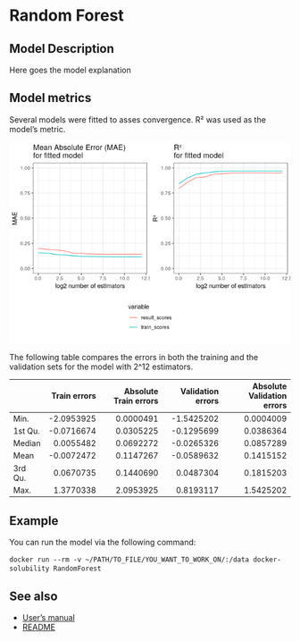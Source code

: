 Random Forest
================

## Model Description

Here goes the model explanation

## Model metrics

Several models were fitted to asses convergence. R² was used as the
model’s metric.

![](RandomForest_files/figure-gfm/unnamed-chunk-1-1.png)<!-- -->

The following table compares the errors in both the training and the
validation sets for the model with 2^12
estimators.

|         | Train errors | Absolute Train errors | Validation errors | Absolute Validation errors |
| ------- | -----------: | --------------------: | ----------------: | -------------------------: |
| Min.    |  \-2.0953925 |             0.0000491 |       \-1.5425202 |                  0.0004009 |
| 1st Qu. |  \-0.0716674 |             0.0305225 |       \-0.1295699 |                  0.0386364 |
| Median  |    0.0055482 |             0.0692272 |       \-0.0265326 |                  0.0857289 |
| Mean    |  \-0.0072472 |             0.1147267 |       \-0.0589632 |                  0.1415152 |
| 3rd Qu. |    0.0670735 |             0.1440690 |         0.0487304 |                  0.1815203 |
| Max.    |    1.3770338 |             2.0953925 |         0.8193117 |                  1.5425202 |

## Example

You can run the model via the following
    command:

    docker run --rm -v ~/PATH/TO_FILE/YOU_WANT_TO_WORK_ON/:/data docker-solubility RandomForest

## See also

  - [User’s
    manual](https://github.com/RodrigoZepeda/docker-solubility/blob/master/Manual.md)
  - [README](https://github.com/RodrigoZepeda/docker-solubility/blob/master/README.md)
